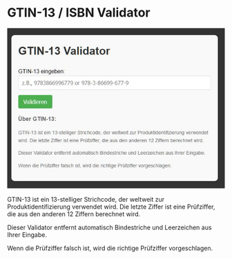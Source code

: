 # GTIN-13 / ISBN Validator

![Preview Screenshot](preview.jpg)

GTIN-13 ist ein 13-stelliger Strichcode, der weltweit zur Produktidentifizierung verwendet wird. Die letzte Ziffer ist eine Prüfziffer, die aus den anderen 12 Ziffern berechnet wird.

Dieser Validator entfernt automatisch Bindestriche und Leerzeichen aus Ihrer Eingabe.

Wenn die Prüfziffer falsch ist, wird die richtige Prüfziffer vorgeschlagen.
